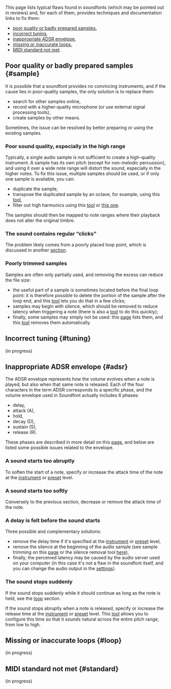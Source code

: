 This page lists typical flaws found in soundfonts (which may be pointed out in reviews) and, for each of them, provides techniques and documentation links to fix them:

* [poor quality or badly prepared samples](#sample),
* [incorrect tuning](#tuning),
* [inappropriate ADSR envelope](#adsr),
* [missing or inaccurate loops](#loop),
* [MIDI standard not met](#standard).


## Poor quality or badly prepared samples {#sample}


It is possible that a soundfont provides no convincing instruments, and if the cause lies in poor-quality samples, the only solution is to replace them:

* search for other samples online,
* record with a higher-quality microphone (or use external signal processing tools),
* create samples by other means.

Sometimes, the issue can be resolved by better preparing or using the existing samples.

### Poor sound quality, especially in the high range

Typically, a single audio sample is not sufficient to create a high-quality instrument. A sample has its own pitch (except for non-melodic percussion), and using it over a wide note range will distort the sound, especially in the higher notes. To fix this issue, multiple samples should be used, or if only one sample is available, you can:

* duplicate the sample,
* transpose the duplicated sample by an octave, for example, using this [tool](manual/soundfont-editor/tools/sample-tools.md#doc_transpose),
* filter out high harmonics using this [tool](manual/soundfont-editor/editing-pages/sample-editor.md#doc_eq) or [this one](manual/soundfont-editor/tools/sample-tools.md#doc_filter).

The samples should then be mapped to note ranges where their playback does not alter the original timbre.

### The sound contains regular “clicks”

The problem likely comes from a poorly placed loop point, which is discussed in another [section](#loop).

### Poorly trimmed samples

Samples are often only partially used, and removing the excess can reduce the file size:

* the useful part of a sample is sometimes located before the final loop point: it is therefore possible to delete the portion of the sample after the loop end, and this [tool](manual/soundfont-editor/tools/sample-tools.md#doc_trimloop) lets you do that in a few clicks;
* samples may begin with silence, which should be removed to reduce latency when triggering a note (there is also a [tool](manual/soundfont-editor/tools/sample-tools.md#doc_removeblank) to do this quickly);
* finally, some samples may simply not be used: this [page](manual/soundfont-editor/configuration-summaries.md#doc_sample) lists them, and this [tool](manual/soundfont-editor/tools/global-tools.md#doc_unused) removes them automatically.


## Incorrect tuning {#tuning}


(in progress)


## Inappropriate ADSR envelope {#adsr}


The ADSR envelope represents how the volume evolves when a note is played, but also when that same note is released. Each of the four characters in the term ADSR corresponds to a specific phase, and the volume envelope used in Soundfont actually includes 6 phases:

* delay,
* attack (A),
* hold,
* decay (D),
* sustain (S),
* release (R).

These phases are described in more detail on this [page](manual/soundfont-editor/editing-pages/instrument-editor.md#doc_envelope), and below are listed some possible issues related to the envelope.

### A sound starts too abruptly

To soften the start of a note, specify or increase the attack time of the note at the [instrument](manual/soundfont-editor/editing-pages/instrument-editor.md) or [preset](manual/soundfont-editor/editing-pages/preset-editor.md) level.

### A sound starts too softly

Conversely to the previous section, decrease or remove the attack time of the note.

### A delay is felt before the sound starts

Three possible and complementary solutions:

* remove the delay time if it's specified at the [instrument](manual/soundfont-editor/editing-pages/instrument-editor.md) or [preset](manual/soundfont-editor/editing-pages/preset-editor.md) level,
* remove the silence at the beginning of the audio sample (see sample trimming on this [page](manual/soundfont-editor/editing-pages/sample-editor.md#doc_graph) or the silence removal tool [here](manual/soundfont-editor/tools/sample-tools.md#doc_removeblank)),
* finally, the perceived latency may be caused by the audio server used on your computer (in this case it's not a flaw in the soundfont itself, and you can change the audio output in the [settings](manual/settings.md#doc_general)).

### The sound stops suddenly

If the sound stops suddenly while it should continue as long as the note is held, see the [loop](#loop) section.

If the sound stops abruptly when a note is released, specify or increase the release time at the [instrument](manual/soundfont-editor/editing-pages/instrument-editor.md) or [preset](manual/soundfont-editor/editing-pages/preset-editor.md) level. This [tool](manual/soundfont-editor/tools/instrument-tools.md#doc_release) allows you to configure this time so that it sounds natural across the entire pitch range, from low to high.


## Missing or inaccurate loops {#loop}


(in progress)


## MIDI standard not met {#standard}


(in progress)
